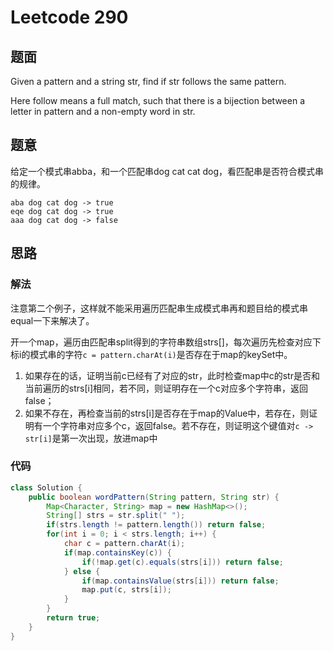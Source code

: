 # Leetcode 290
## 题面
Given a pattern and a string str, find if str follows the same pattern.

Here follow means a full match, such that there is a bijection between a letter in pattern and a non-empty word in str.
## 题意
给定一个模式串abba，和一个匹配串dog cat cat dog，看匹配串是否符合模式串的规律。
```
aba dog cat dog -> true
eqe dog cat dog -> true
aaa dog cat dog -> false
```
## 思路
### 解法
注意第二个例子，这样就不能采用遍历匹配串生成模式串再和题目给的模式串equal一下来解决了。

开一个map，遍历由匹配串split得到的字符串数组strs[]，每次遍历先检查对应下标i的模式串的字符`c = pattern.charAt(i)`是否存在于map的keySet中。
1. 如果存在的话，证明当前c已经有了对应的str，此时检查map中c的str是否和当前遍历的strs[i]相同，若不同，则证明存在一个c对应多个字符串，返回false；
2. 如果不存在，再检查当前的strs[i]是否存在于map的Value中，若存在，则证明有一个字符串对应多个c，返回false。若不存在，则证明这个键值对`c -> str[i]`是第一次出现，放进map中
### 代码
```java
class Solution {
    public boolean wordPattern(String pattern, String str) {
        Map<Character, String> map = new HashMap<>();
        String[] strs = str.split(" ");
        if(strs.length != pattern.length()) return false;
        for(int i = 0; i < strs.length; i++) {
            char c = pattern.charAt(i);
            if(map.containsKey(c)) {
                if(!map.get(c).equals(strs[i])) return false;
            } else {
                if(map.containsValue(strs[i])) return false;
                map.put(c, strs[i]);
            }
        }
        return true;
    }
}
```